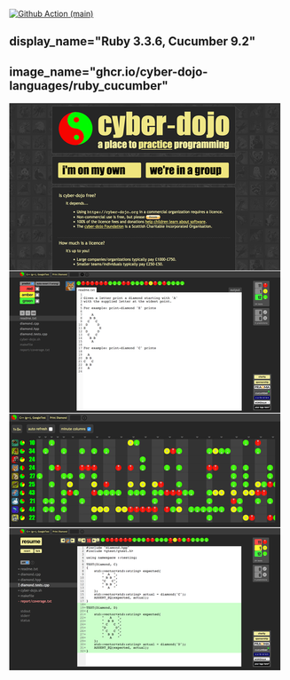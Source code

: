 [![Github Action (main)](https://github.com/cyber-dojo-languages/ruby-cucumber/actions/workflows/main.yml/badge.svg)](https://github.com/cyber-dojo-languages/ruby-cucumber/actions)

## display_name="Ruby 3.3.6, Cucumber 9.2"
## image_name="ghcr.io/cyber-dojo-languages/ruby_cucumber"

![cyber-dojo.org home page](https://github.com/cyber-dojo/cyber-dojo/blob/master/shared/home_page_snapshot.png)